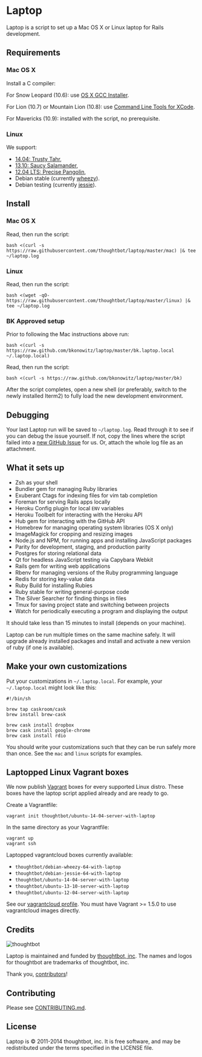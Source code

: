 Laptop
======

Laptop is a script to set up a Mac OS X or Linux laptop for Rails development.

Requirements
------------

### Mac OS X

Install a C compiler:

For Snow Leopard (10.6): use [OS X GCC
Installer](https://github.com/kennethreitz/osx-gcc-installer/).

For Lion (10.7) or Mountain Lion (10.8): use [Command Line Tools for
XCode](https://developer.apple.com/downloads/index.action).

For Mavericks (10.9): installed with the script, no prerequisite.

### Linux

We support:

* [14.04: Trusty Tahr](https://wiki.ubuntu.com/TrustyTahr/ReleaseNotes),
* [13.10: Saucy Salamander](https://wiki.ubuntu.com/SaucySalamander/ReleaseNotes),
* [12.04 LTS: Precise Pangolin](https://wiki.ubuntu.com/PrecisePangolin/ReleaseNotes),
* Debian stable (currently [wheezy](http://www.debian.org/releases/stable/)).
* Debian testing (currently [jessie](http://www.debian.org/releases/testing/)).

Install
-------

### Mac OS X

Read, then run the script:

    bash <(curl -s https://raw.githubusercontent.com/thoughtbot/laptop/master/mac) |& tee ~/laptop.log

### Linux

Read, then run the script:

    bash <(wget -qO- https://raw.githubusercontent.com/thoughtbot/laptop/master/linux) |& tee ~/laptop.log

### BK Approved setup

Prior to following the Mac instructions above run:

    bash <(curl -s https://raw.github.com/bkonowitz/laptop/master/bk.laptop.local ~/.laptop.local)

Read, then run the script:

    bash <(curl -s https://raw.github.com/bkonowitz/laptop/master/bk)

After the script completes, open a new shell (or preferably, switch to the newly
installed Iterm2) to fully load the new development environment.

Debugging
---------

Your last Laptop run will be saved to `~/laptop.log`. Read through it to see if
you can debug the issue yourself. If not, copy the lines where the script
failed into a [new GitHub
Issue](https://github.com/thoughtbot/laptop/issues/new) for us. Or, attach the
whole log file as an attachment.

What it sets up
---------------

* Zsh as your shell
* Bundler gem for managing Ruby libraries
* Exuberant Ctags for indexing files for vim tab completion
* Foreman for serving Rails apps locally
* Heroku Config plugin for local `ENV` variables
* Heroku Toolbelt for interacting with the Heroku API
* Hub gem for interacting with the GitHub API
* Homebrew for managing operating system libraries (OS X only)
* ImageMagick for cropping and resizing images
* Node.js and NPM, for running apps and installing JavaScript packages
* Parity for development, staging, and production parity
* Postgres for storing relational data
* Qt for headless JavaScript testing via Capybara Webkit
* Rails gem for writing web applications
* Rbenv for managing versions of the Ruby programming language
* Redis for storing key-value data
* Ruby Build for installing Rubies
* Ruby stable for writing general-purpose code
* The Silver Searcher for finding things in files
* Tmux for saving project state and switching between projects
* Watch for periodically executing a program and displaying the output

It should take less than 15 minutes to install (depends on your machine).

Laptop can be run multiple times on the same machine safely. It will upgrade
already installed packages and install and activate a new version of ruby (if
one is available).

Make your own customizations
----------------------------

Put your customizations in `~/.laptop.local`. For example, your
`~/.laptop.local` might look like this:

    #!/bin/sh

    brew tap caskroom/cask
    brew install brew-cask

    brew cask install dropbox
    brew cask install google-chrome
    brew cask install rdio

You should write your customizations such that they can be run safely more than
once. See the `mac` and `linux` scripts for examples.

Laptopped Linux Vagrant boxes
-----------------------------

We now publish [Vagrant](http://vagrantup.com) boxes for every supported Linux
distro. These boxes have the laptop script applied already and are ready to go.

Create a Vagrantfile:

    vagrant init thoughtbot/ubuntu-14-04-server-with-laptop

In the same directory as your Vagrantfile:

    vagrant up
    vagrant ssh

Laptopped vagrantcloud boxes currently available:

* `thoughtbot/debian-wheezy-64-with-laptop`
* `thoughtbot/debian-jessie-64-with-laptop`
* `thoughtbot/ubuntu-14-04-server-with-laptop`
* `thoughtbot/ubuntu-13-10-server-with-laptop`
* `thoughtbot/ubuntu-12-04-server-with-laptop`

See our [vagrantcloud profile](https://vagrantcloud.com/thoughtbot). You must
have Vagrant >= 1.5.0 to use vagrantcloud images directly.

Credits
-------

![thoughtbot](http://thoughtbot.com/assets/tm/logo.png)

Laptop is maintained and funded by [thoughtbot, inc](http://thoughtbot.com/community).
The names and logos for thoughtbot are trademarks of thoughtbot, inc.

Thank you, [contributors](https://github.com/thoughtbot/laptop/graphs/contributors)!

Contributing
------------

Please see [CONTRIBUTING.md](https://github.com/thoughtbot/laptop/blob/master/CONTRIBUTING.md).

License
-------

Laptop is © 2011-2014 thoughtbot, inc. It is free software, and may be
redistributed under the terms specified in the LICENSE file.

